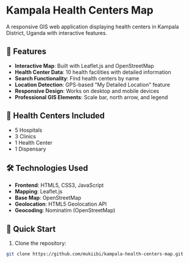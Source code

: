 # Kampala Health Centers Map

A responsive GIS web application displaying health centers in Kampala District, Uganda with interactive features.

## 🎯 Features

- **Interactive Map**: Built with Leaflet.js and OpenStreetMap
- **Health Center Data**: 10 health facilities with detailed information
- **Search Functionality**: Find health centers by name
- **Location Detection**: GPS-based "My Detailed Location" feature
- **Responsive Design**: Works on desktop and mobile devices
- **Professional GIS Elements**: Scale bar, north arrow, and legend

## 🏥 Health Centers Included

- 5 Hospitals
- 3 Clinics  
- 1 Health Center
- 1 Dispensary

## 🛠️ Technologies Used

- **Frontend**: HTML5, CSS3, JavaScript
- **Mapping**: Leaflet.js
- **Base Map**: OpenStreetMap
- **Geolocation**: HTML5 Geolocation API
- **Geocoding**: Nominatim (OpenStreetMap)

## 🚀 Quick Start

1. Clone the repository:
```bash
git clone https://github.com/mukiibi/kampala-health-centers-map.git